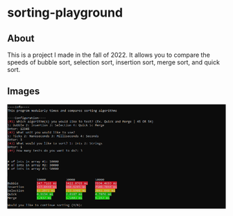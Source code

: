 # sorting-playground
## About
This is a project I made in the fall of 2022. It allows you to compare the speeds of bubble sort, selection sort, insertion sort, merge sort, and quick sort. 
## Images
<img src="sorts.png" width="820" />
